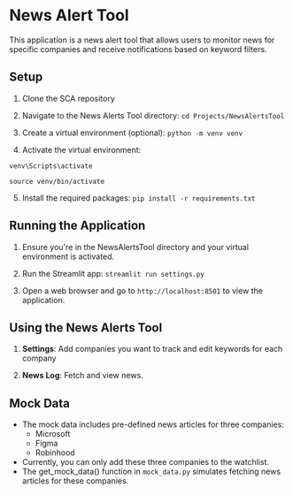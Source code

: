 # News Alert Tool

This application is a news alert tool that allows users to monitor news for specific companies and receive notifications based on keyword filters.


## Setup
1. Clone the SCA repository
2. Navigate to the News Alerts Tool directory: ```cd Projects/NewsAlertsTool ```

3. Create a virtual environment (optional): ```python -m venv venv```
4. Activate the virtual environment:
  ```
  venv\Scripts\activate
  ```
  ```
  source venv/bin/activate
  ```

5. Install the required packages:
```pip install -r requirements.txt```

## Running the Application

1. Ensure you're in the NewsAlertsTool directory and your virtual environment is activated.

2. Run the Streamlit app: `streamlit run settings.py`

3. Open a web browser and go to `http://localhost:8501` to view the application.

## Using the News Alerts Tool

1. **Settings**: Add companies you want to track and edit keywords for each company

2. **News Log**: Fetch and view news.

## Mock Data 

- The mock data includes pre-defined news articles for three companies:
   - Microsoft
   - Figma
   - Robinhood
- Currently, you can only add these three companies to the watchlist.
- The get_mock_data() function in `mock_data.py` simulates fetching news articles for these companies.

